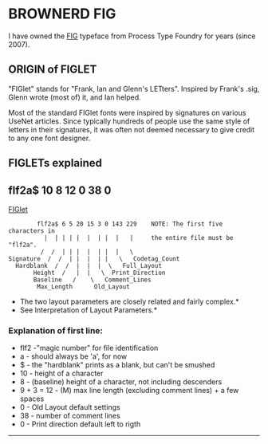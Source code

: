 # BROWNERD FIG

I have owned the [FIG](http://processtypefoundry.com/fonts/fig/) typeface from Process Type Foundry for years (since 2007).


## ORIGIN of FIGLET

"FIGlet" stands for "Frank, Ian and Glenn's LETters". Inspired  by Frank's .sig, Glenn wrote (most of) it, and Ian helped.

Most of the standard FIGlet fonts were inspired by signatures on various UseNet articles. Since typically hundreds of people use the same style of letters in their signatures, it was often not deemed necessary to give credit to any one font designer.


## FIGLETs explained

**flf2a$ 10 8 12 0 38 0**
---
[FIGlet](http://www.jave.de/figlet/figfont.html)

```
        flf2a$ 6 5 20 15 3 0 143 229    NOTE: The first five characters in
          |  | | | |  |  | |  |   |     the entire file must be "flf2a".
         /  /  | | |  |  | |  |   \
Signature  /  /  | |  |  | |   \   Codetag_Count
  Hardblank  /  /  |  |  |  \   Full_Layout
       Height  /   |  |   \  Print_Direction
       Baseline   /    \   Comment_Lines
        Max_Length      Old_Layout
```

* The two layout parameters are closely related and fairly complex.*
* See Interpretation of Layout Parameters.*


### Explanation of first line:
- flf2         -"magic number" for file identification
- a            - should always be 'a', for now
- $            - the "hardblank" prints as a blank, but can't be smushed
- 10           - height of a character
- 8            - (baseline) height of a character, not including descenders
- 9 + 3 = 12   - (M) max line length (excluding comment lines) + a few spaces
- 0            - Old Layout default settings
- 38           - number of comment lines
- 0            - Print direction default left to rigth
---
